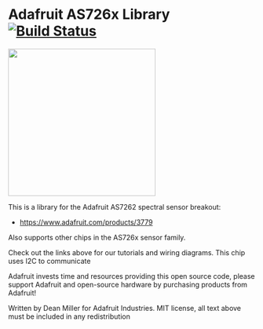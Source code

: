 # Adafruit AS726x Library [![Build Status](https://travis-ci.org/adafruit/Adafruit_AS726x.svg?branch=master)](https://travis-ci.org/adafruit/Adafruit_AS726x)

<img src="https://cdn-shop.adafruit.com/970x728/3779-00.jpg" height="300"/>

This is a library for the Adafruit AS7262 spectral sensor breakout:
  * https://www.adafruit.com/products/3779

Also supports other chips in the AS726x sensor family.
 
Check out the links above for our tutorials and wiring diagrams. This chip uses I2C to communicate

Adafruit invests time and resources providing this open source code, please support Adafruit and open-source hardware by purchasing products from Adafruit!

Written by Dean Miller for Adafruit Industries.
MIT license, all text above must be included in any redistribution
